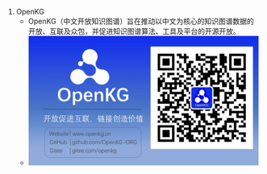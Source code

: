 1. OpenKG
    - OpenKG（中文开放知识图谱）旨在推动以中文为核心的知识图谱数据的开放、互联及众包，并促进知识图谱算法、工具及平台的开源开放。
    - ![](.01_开源工具_images/OpenKG.png)
